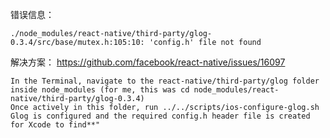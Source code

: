 错误信息：
```
./node_modules/react-native/third-party/glog-0.3.4/src/base/mutex.h:105:10: 'config.h' file not found
```

解决方案：
https://github.com/facebook/react-native/issues/16097 

```
In the Terminal, navigate to the react-native/third-party/glog folder inside node_modules (for me, this was cd node_modules/react-native/third-party/glog-0.3.4)
Once actively in this folder, run ../../scripts/ios-configure-glog.sh
Glog is configured and the required config.h header file is created for Xcode to find**"
```
